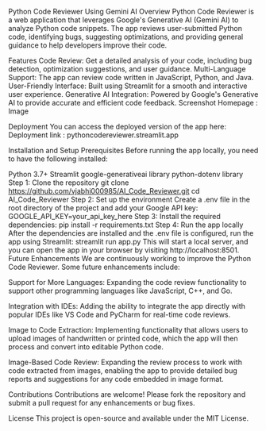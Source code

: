 Python Code Reviewer Using Gemini AI
Overview
Python Code Reviewer is a web application that leverages Google's Generative AI (Gemini AI) to analyze Python code snippets. The app reviews user-submitted Python code, identifying bugs, suggesting optimizations, and providing general guidance to help developers improve their code.

Features
Code Review: Get a detailed analysis of your code, including bug detection, optimization suggestions, and user guidance.
Multi-Language Support: The app can review code written in JavaScript, Python, and Java.
User-Friendly Interface: Built using Streamlit for a smooth and interactive user experience.
Generative AI Integration: Powered by Google's Generative AI to provide accurate and efficient code feedback.
Screenshot
Homepage : Image

Deployment
You can access the deployed version of the app here:
Deployment link : pythoncodereviewer.streamlit.app

Installation and Setup
Prerequisites
Before running the app locally, you need to have the following installed:

Python 3.7+
Streamlit
google-generativeai library
python-dotenv library
Step 1: Clone the repository
git clone https://github.com/vjabhi000985/AI_Code_Reviewer.git
cd AI_Code_Reviewer
Step 2: Set up the environment
Create a .env file in the root directory of the project and add your Google API key:
GOOGLE_API_KEY=your_api_key_here
Step 3: Install the required dependencies:
pip install -r requirements.txt
Step 4: Run the app locally
After the dependencies are installed and the .env file is configured, run the app using Streamlit:
streamlit run app.py
This will start a local server, and you can open the app in your browser by visiting http://localhost:8501.
Future Enhancements
We are continuously working to improve the Python Code Reviewer. Some future enhancements include:

Support for More Languages: Expanding the code review functionality to support other programming languages like JavaScript, C++, and Go.

Integration with IDEs: Adding the ability to integrate the app directly with popular IDEs like VS Code and PyCharm for real-time code reviews.

Image to Code Extraction: Implementing functionality that allows users to upload images of handwritten or printed code, which the app will then process and convert into editable Python code.

Image-Based Code Review: Expanding the review process to work with code extracted from images, enabling the app to provide detailed bug reports and suggestions for any code embedded in image format.

Contributions
Contributions are welcome! Please fork the repository and submit a pull request for any enhancements or bug fixes.

License
This project is open-source and available under the MIT License.
